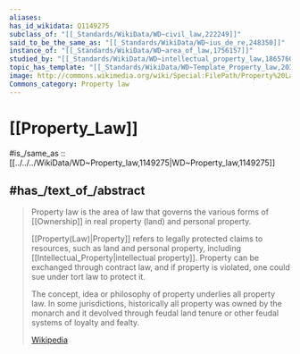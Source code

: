 ```yaml
---
aliases:
has_id_wikidata: Q1149275
subclass_of: "[[_Standards/WikiData/WD~civil_law,222249]]"
said_to_be_the_same_as: "[[_Standards/WikiData/WD~ius_de_re,248350]]"
instance_of: "[[_Standards/WikiData/WD~area_of_law,1756157]]"
studied_by: "[[_Standards/WikiData/WD~intellectual_property_law,18657604]]"
topic_has_template: "[[_Standards/WikiData/WD~Template_Property_law,20344893]]"
image: http://commons.wikimedia.org/wiki/Special:FilePath/Property%20Law%20-%20Gavel%20and%20Block%20and%20House%20Keys.jpg
Commons_category: Property law
---
```


# [[Property_Law]]  

#is_/same_as :: [[../../../WikiData/WD~Property_law,1149275|WD~Property_law,1149275]] 

## #has_/text_of_/abstract 

> Property law is the area of law that governs the various forms of 
> [[Ownership]] in real property (land) and personal property. 
> 
> [[Property(Law)|Property]] refers to legally protected claims to resources, 
> such as land and personal property, including [[Intellectual_Property|intellectual property]]. 
> Property can be exchanged through contract law, 
> and if property is violated, one could sue under tort law to protect it.
>
> The concept, idea or philosophy of property underlies all property law. 
> In some jurisdictions, historically all property was owned by the monarch 
> and it devolved through feudal land tenure or other feudal systems of loyalty and fealty.
>
> [Wikipedia](https://en.wikipedia.org/wiki/Property%20law) 



